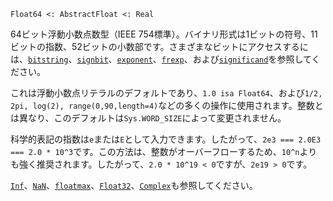 ```
Float64 <: AbstractFloat <: Real
```

64ビット浮動小数点数型（IEEE 754標準）。バイナリ形式は1ビットの符号、11ビットの指数、52ビットの小数部です。さまざまなビットにアクセスするには、[`bitstring`](@ref)、[`signbit`](@ref)、[`exponent`](@ref)、[`frexp`](@ref)、および[`significand`](@ref)を参照してください。

これは浮動小数点リテラルのデフォルトであり、`1.0 isa Float64`、および`1/2, 2pi, log(2), range(0,90,length=4)`などの多くの操作に使用されます。整数とは異なり、このデフォルトは`Sys.WORD_SIZE`によって変更されません。

科学的表記の指数は`e`または`E`として入力できます。したがって、`2e3 === 2.0E3 === 2.0 * 10^3`です。この方法は、整数がオーバーフローするため、`10^n`よりも強く推奨されます。したがって、`2.0 * 10^19 < 0`ですが、`2e19 > 0`です。

[`Inf`](@ref)、[`NaN`](@ref)、[`floatmax`](@ref)、[`Float32`](@ref)、[`Complex`](@ref)も参照してください。
